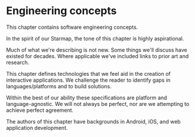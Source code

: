 # Engineering concepts

This chapter contains software engineering concepts.

In the spirit of our Starmap, the tone of this chapter is highly aspirational.

Much of what we're describing is not new. Some things we'll discuss have existed for decades. Where applicable we've included links to prior art and research.

This chapter defines technologies that we feel aid in the creation of interactive applications. We challenge the reader to identify gaps in languages/platforms and to build solutions.

Within the best of our ability these specifications are platform and language-agnostic. We will not always be perfect, nor are we attempting to achieve perfect agreement.

The authors of this chapter have backgrounds in Android, iOS, and web application development.

<!--

LGTM:
- featherless
- larche

-->
